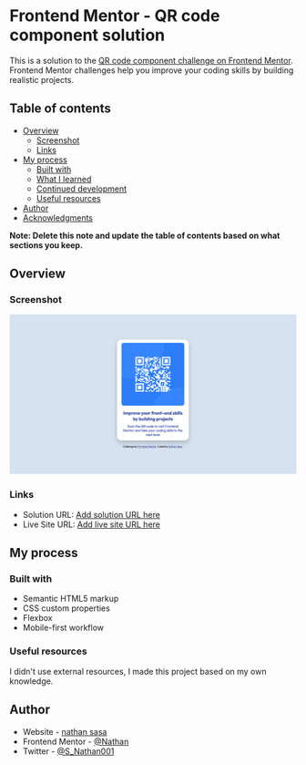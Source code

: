 # Frontend Mentor - QR code component solution

This is a solution to the [QR code component challenge on Frontend Mentor](https://www.frontendmentor.io/challenges/qr-code-component-iux_sIO_H). Frontend Mentor challenges help you improve your coding skills by building realistic projects. 

## Table of contents

- [Overview](#overview)
  - [Screenshot](#screenshot)
  - [Links](#links)
- [My process](#my-process)
  - [Built with](#built-with)
  - [What I learned](#what-i-learned)
  - [Continued development](#continued-development)
  - [Useful resources](#useful-resources)
- [Author](#author)
- [Acknowledgments](#acknowledgments)

**Note: Delete this note and update the table of contents based on what sections you keep.**

## Overview

### Screenshot

![](./images/screenshot-frontend-mentor-qr-code.png)

### Links

- Solution URL: [Add solution URL here](https://github.com/Nathan-Sasa/fr-mentor-qr-code.git)
- Live Site URL: [Add live site URL here](https://nathan-sasa.github.io/fr-mentor-qr-code/)

## My process

### Built with

- Semantic HTML5 markup
- CSS custom properties
- Flexbox
- Mobile-first workflow

### Useful resources

I didn't use external resources, I made this project based on my own knowledge.


## Author

- Website - [nathan sasa](https://github.com/Nathan-Sasa)
- Frontend Mentor - [@Nathan](https://www.frontendmentor.io/profile/nathan)
- Twitter - [@S_Nathan001](https://www.x.com/s_nathan001?s=21)
